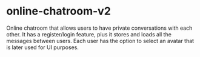 # online-chatroom-v2
 Online chatroom that allows users to have private conversations with each other. It has a register/login feature, plus it stores and loads all the messages between users. Each user has the option to select an avatar that is later used for UI purposes.
